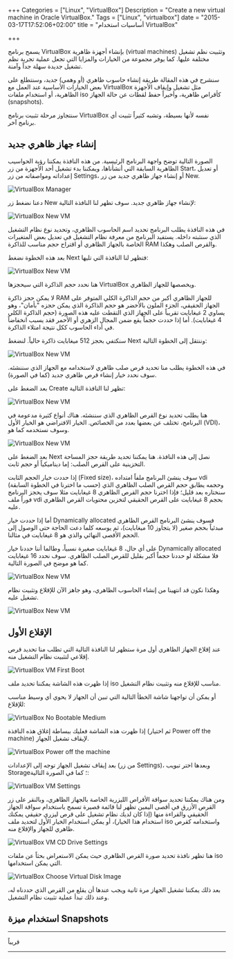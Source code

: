 +++
Categories = ["Linux", "VirtualBox"]
Description = "Create a new virtual machine in Oracle VirtualBox."
Tags = ["Linux", "virtualbox"]
date = "2015-03-17T17:52:06+02:00"
title = "أساسيات استخدام VirtualBox"

+++

يسمح برنامج VirtualBox بإنشاء أجهزة ظاهرية (virtual machines) وتثبيت نظم تشغيل مختلفة عليها. كما يوفر مجموعة من الخيارات والمزايا التي تجعل عملية تجربة نظم تشغيل جديدة سهلة جداً وآمنة.

سنشرح في هذه المقالة طريقة إنشاء حاسوب ظاهري (أو وهمي) جديد، وسنتطلع على بعض الخيارات الأساسية عند العمل مع VirtualBox مثل تشغيل وإيقاف الأجهزة الظاهرية، أو استخدام ملفات iso كأقراص ظاهرية، وأخيراً حفظ لقطات عن حالة الجهاز (snapshots).
<!--more-->

سنتجاوز مرحلة تثبيت برنامج VirtualBox نفسه لأنها بسيطة، وتشبه كثيراً تثبيت أي برنامج آخر.

## إنشاء جهاز ظاهري جديد

الصورة التالية توضح واجهة البرنامج الرئيسية. من هذه النافذة يمكننا رؤية الحواسيب الظاهرية السابقة التي أنشأناها، ويمكننا بدء تشغيل أحد الأجهزة من زر Start، أو تعديل إعداداته ومواصفاته من زر Settings، أو إنشاء جهاز ظاهري جديد من زر New.

![VirtualBox Manager](/linuxfun/post/vbox_intro/vbox_new-vm.png "نافذة VirtualBox الرئيسية")

دعنا نضغط زر New لإنشاء جهاز ظاهري جديد. سوف تظهر لنا النافذة التالية:

![VirtualBox New VM](/linuxfun/post/vbox_intro/vbox_new-vm_step1.png "إنشاء جهاز ظاهري جديد في VirtualBox")

في هذه النافذة يطلب البرنامج تحديد اسم الحاسوب الظاهري، وتحديد نوع نظام التشغيل الذي سنثبته داخله. يستفيد البرنامج من معرفة نظام التشغيل في تعديل بعض المتغيرات الخاصة بالجهاز الظاهري أو اقتراح حجم مناسب للذاكرة RAM والقرص الصلب وهكذا.

بعد هذه الخطوة نضغط Next فتظهر لنا النافذة التي تليها:

![VirtualBox New VM](/linuxfun/post/vbox_intro/vbox_new-vm_step2.png "إنشاء جهاز ظاهري جديد في VirtualBox")

هنا نحدد حجم الذاكرة التي سيحجزها VirtualBox ويخصصها للجهاز الظاهري. 

لا يمكن حجز ذاكرة RAM للجهاز الظاهري أكبر من حجم الذاكرة الكلي المتوفر على الجهاز الحقيقي، الجزء الملون بالأخضر هو حجم الذاكرة الذي يمكن حجزه "بأمان"، وهو يساوي 2 غيغابايت تقريباً على الجهاز الذي التقطت عليه هذه الصورة (حجم الذاكرة الكلي 4 غيغابايت). أما إذا حددت حجماً يقع ضمن المجال الزهري أو الأحمر فقد يسبب انخفاضاً في أداء الحاسوب ككل نتيجة امتلاء الذاكرة.

سنكتفي بحجز 512 ميغابايت ذاكرة حالياً. لنضغط Next وننتقل إلى الخطوة التالية:

![VirtualBox New VM](/linuxfun/post/vbox_intro/vbox_new-vm_step3.png "إنشاء جهاز ظاهري جديد في VirtualBox")

في هذه الخطوة يطلب منا تحديد قرص صلب ظاهري لاستخدامه مع الجهاز الذي سننشئه. سوف نحدد خيار إنشاء قرص ظاهري جديد (كما في الصورة).

بعد الضغط على Create تظهر لنا النافذة التالية:

![VirtualBox New VM](/linuxfun/post/vbox_intro/vbox_new-vm_step4.png "إنشاء جهاز ظاهري جديد في VirtualBox")

هنا يطلب تحديد نوع القرص الظاهري الذي سننشئه. هناك أنواع كثيرة مدعومة في البرنامج، تختلف عن بعضها بعدد من الخصائص. الخيار الافتراضي هو الخيار الأول (VDI)، وسوف نستخدمه كما هو.

![VirtualBox New VM](/linuxfun/post/vbox_intro/vbox_new-vm_step5.png "إنشاء جهاز ظاهري جديد في VirtualBox")

بعد الضغط على Next نصل إلى هذه النافذة. هنا يمكننا تحديد طريقة حجز المساحة التخزينية على القرص الصلب: إما ديناميكياً أو حجم ثابت.

إذا حددت خيار الحجم الثابت (Fixed size)، سوف ينشئ البرنامج ملفاً امتداده vdi (حسب ما اخترنا في الخطوة السابقة) وحجمه يطابق حجم القرص الصلب الظاهري الذي سنختاره بعد قليل؛ فإذا اخترنا حجم القرص الظاهري 8 غيغابايت مثلا سوف يحجز البرنامج فوراً ملف vdi بحجم 8 غيغابايت على القرص الحقيقي لتخزين محتويات القرص الظاهري عليه.

أما إذا حددت خيار Dynamically allocated فسوف ينشئ البرنامج القرص الظاهري مبدئياً بحجم صغير (لا يتجاوز 10 ميغابايت)، ثم يوسعه كلما دعت الحاجة حتى الوصول إلى الحجم الأقصى النهائي والذي هو 8 غيغابايت في مثالنا.

على أي حال، 8 غيغابايت صغيرة نسبياً، وطالما أننا حددنا خيار Dynamically allocated فلا مشكلة لو حددنا حجماً أكبر بقليل للقرص الصلب الظاهري. سوف نحدد 16 غيغابايت كما هو موضح في الصورة التالية.

![VirtualBox New VM](/linuxfun/post/vbox_intro/vbox_new-vm_step6.png "إنشاء جهاز ظاهري جديد في VirtualBox")

وهكذا نكون قد انتهينا من إنشاء الحاسوب الظاهري، وهو جاهز الآن للإقلاع وتثبيت نظام تشغيل عليه.

![VirtualBox New VM](/linuxfun/post/vbox_intro/vbox_new-vm_step7.png "إنشاء جهاز ظاهري جديد في VirtualBox")

## الإقلاع الأول

عند إقلاع الجهاز الظاهري أول مرة ستظهر لنا النافذة التالية التي تطلب منا تحديد قرص إقلاعي لتثبيت نظام التشغيل منه.

![VirtualBox VM First Boot](/linuxfun/post/vbox_intro/vbox_first-boot.png "إقلاع الجهاز الظاهري أول مرة")

إذا ظهرت هذه الشاشة يمكننا تحديد ملف iso مناسب للإقلاع منه وتثبيت نظام التشغيل.

أو يمكن أن تواجهنا شاشة الخطأ التالية التي تبين أن الجهاز لا يحوي أي وسيط مناسب للإقلاع:

![VirtualBox No Bootable Medium](/linuxfun/post/vbox_intro/vbox_error-booting.png "فشل إقلاع الجهاز الظاهري لعدم وجود وسيط إقلاعي")

إذا ظهرت هذه الشاشة فعليك ببساطة إغلاق هذه النافذة (ثم اختيار Power off the machine) لإيقاف تشغيل الجهاز.

![VirtualBox Power off the machine](/linuxfun/post/vbox_intro/vbox_close.png "إيقاف تشغيل الجهاز الظاهري")

بعد إيقاف تشغيل الجهاز توجه إلى الإعدادات (من زر Settings)، وبعدها اختر تبويب Storage؛ كما في الصورة التالية:

![VirtualBox VM Settings](/linuxfun/post/vbox_intro/vbox_storage-settings.png "إعدادات الجهاز الظاهري")

ومن هناك يمكننا تحديد سواقة الأقراص الليزرية الخاصة بالجهاز الظاهري، وبالنقر على زر القرص الأزرق في أقصى اليمين تظهر لنا قائمة قصيرة تسمح باستخدام سواقة الجهاز الحقيقي والقراءة منها (إذا كان لديك نظام تشغيل على قرص ليزري حقيقي يمكنك استخدام هذا الخيار)، أو يمكن استخدام الخيار الأول لتحديد ملف iso واستخدامه كقرص ظاهري للجهاز والإقلاع منه.

![VirtualBox VM CD Drive Settings](/linuxfun/post/vbox_intro/vbox_cd-drive.png "إعدادات سواقة الأقراص الليزرية في الجهاز الظاهري")

هنا تظهر نافذة تحديد صورة القرص الظاهري حيث يمكن الاستعراض بحثاً عن ملفات iso التي يمكن استخدامها.

![VirtualBox Choose Virtual Disk Image](/linuxfun/post/vbox_intro/vbox_choose-virtual-disk.png "تحديد صورة قرص ظاهري لاستخدامها مع الحاسوب الظاهري")

بعد ذلك يمكننا تشغيل الجهاز مرة ثانية ويجب عندها أن يقلع من القرص الذي حددناه له، وعند ذلك تبدأ عملية تثبيت نظام التشغيل.

## استخدام ميزة Snapshots

--------------------

قريباً

--------------------


